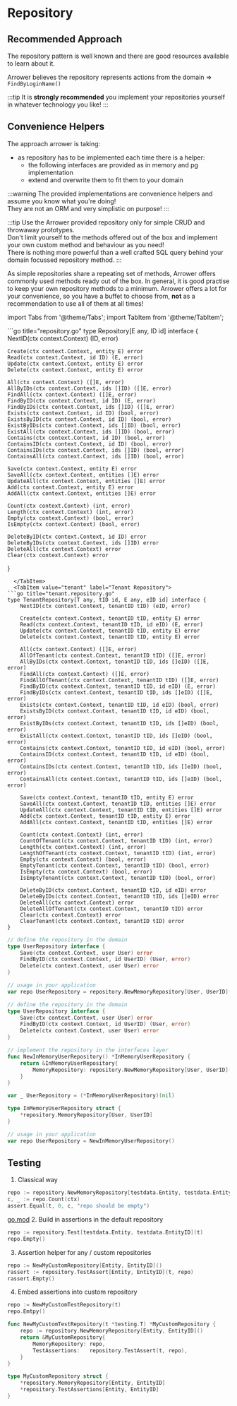 ---
---




# Repository

## Recommended Approach
The repository pattern is well known and there are good resources
available to learn about it.

Arrower believes the repository represents actions from the domain 
=> `FindByLoginName()`

:::tip
It is **strongly recommended** you implement your repositories yourself
in whatever technology you like!
:::




## Convenience Helpers
The approach arrower is taking:
* as repository has to be implemented each time there is a helper:
    * the following interfaces are provided as in memory and pg implementation
    * extend and overwrite them to fit them to your domain

:::warning
The provided implementations are convenience helpers and 
assume you know what you're doing!\
They are not an ORM and very simplistic on purpose!
:::

:::tip
Use the Arrower provided repository only for simple CRUD 
and throwaway prototypes.\
Don't limit yourself to the methods offered out of the box and 
implement your own custom method and behaviour as you need!\
There is nothing more powerful than a well crafted SQL query 
behind your domain focussed repository method.
:::




As simple repositories share a repeating set of methods,
Arrower offers commonly used methods ready out of the box.
In general, it is good practise to keep your own repository methods to a minimum.
Arrower offers a lot for your convenience, so you have a buffet to choose from,
**not** as a recommendation to use all of them at all times!


import Tabs from '@theme/Tabs';
import TabItem from '@theme/TabItem';

<Tabs>
  <TabItem value="entity" label="Entity Repository" default>
```go title="repository.go"
type Repository[E any, ID id] interface {
    NextID(ctx context.Context) (ID, error)

    Create(ctx context.Context, entity E) error
    Read(ctx context.Context, id ID) (E, error)
    Update(ctx context.Context, entity E) error
    Delete(ctx context.Context, entity E) error
    
    All(ctx context.Context) ([]E, error)
    AllByIDs(ctx context.Context, ids []ID) ([]E, error)
    FindAll(ctx context.Context) ([]E, error)
    FindByID(ctx context.Context, id ID) (E, error)
    FindByIDs(ctx context.Context, ids []ID) ([]E, error)
    Exists(ctx context.Context, id ID) (bool, error)
    ExistsByID(ctx context.Context, id ID) (bool, error)
    ExistByIDs(ctx context.Context, ids []ID) (bool, error)
    ExistAll(ctx context.Context, ids []ID) (bool, error)
    Contains(ctx context.Context, id ID) (bool, error)
    ContainsID(ctx context.Context, id ID) (bool, error)
    ContainsIDs(ctx context.Context, ids []ID) (bool, error)
    ContainsAll(ctx context.Context, ids []ID) (bool, error)
    
    Save(ctx context.Context, entity E) error
    SaveAll(ctx context.Context, entities []E) error
    UpdateAll(ctx context.Context, entities []E) error
    Add(ctx context.Context, entity E) error
    AddAll(ctx context.Context, entities []E) error
    
    Count(ctx context.Context) (int, error)
    Length(ctx context.Context) (int, error)
    Empty(ctx context.Context) (bool, error)
    IsEmpty(ctx context.Context) (bool, error)
    
    DeleteByID(ctx context.Context, id ID) error
    DeleteByIDs(ctx context.Context, ids []ID) error
    DeleteAll(ctx context.Context) error
    Clear(ctx context.Context) error
}
```
  </TabItem>
  <TabItem value="tenant" label="Tenant Repository">
```go title="tenant.repository.go"
type TenantRepository[T any, tID id, E any, eID id] interface {
    NextID(ctx context.Context, tenantID tID) (eID, error)
    
    Create(ctx context.Context, tenantID tID, entity E) error
    Read(ctx context.Context, tenantID tID, id eID) (E, error)
    Update(ctx context.Context, tenantID tID, entity E) error
    Delete(ctx context.Context, tenantID tID, entity E) error
    
    All(ctx context.Context) ([]E, error)
    AllOfTenant(ctx context.Context, tenantID tID) ([]E, error)
    AllByIDs(ctx context.Context, tenantID tID, ids []eID) ([]E, error)
    FindAll(ctx context.Context) ([]E, error)
    FindAllOfTenant(ctx context.Context, tenantID tID) ([]E, error)
    FindByID(ctx context.Context, tenantID tID, id eID) (E, error)
    FindByIDs(ctx context.Context, tenantID tID, ids []eID) ([]E, error)
    Exists(ctx context.Context, tenantID tID, id eID) (bool, error)
    ExistsByID(ctx context.Context, tenantID tID, id eID) (bool, error)
    ExistByIDs(ctx context.Context, tenantID tID, ids []eID) (bool, error)
    ExistAll(ctx context.Context, tenantID tID, ids []eID) (bool, error)
    Contains(ctx context.Context, tenantID tID, id eID) (bool, error)
    ContainsID(ctx context.Context, tenantID tID, id eID) (bool, error)
    ContainsIDs(ctx context.Context, tenantID tID, ids []eID) (bool, error)
    ContainsAll(ctx context.Context, tenantID tID, ids []eID) (bool, error)
    
    Save(ctx context.Context, tenantID tID, entity E) error
    SaveAll(ctx context.Context, tenantID tID, entities []E) error
    UpdateAll(ctx context.Context, tenantID tID, entities []E) error
    Add(ctx context.Context, tenantID tID, entity E) error
    AddAll(ctx context.Context, tenantID tID, entities []E) error
    
    Count(ctx context.Context) (int, error)
    CountOfTenant(ctx context.Context, tenantID tID) (int, error)
    Length(ctx context.Context) (int, error)
    LengthOfTenant(ctx context.Context, tenantID tID) (int, error)
    Empty(ctx context.Context) (bool, error)
    EmptyTenant(ctx context.Context, tenantID tID) (bool, error)
    IsEmpty(ctx context.Context) (bool, error)
    IsEmptyTenant(ctx context.Context, tenantID tID) (bool, error)
    
    DeleteByID(ctx context.Context, tenantID tID, id eID) error
    DeleteByIDs(ctx context.Context, tenantID tID, ids []eID) error
    DeleteAll(ctx context.Context) error
    DeleteAllOfTenant(ctx context.Context, tenantID tID) error
    Clear(ctx context.Context) error
    ClearTenant(ctx context.Context, tenantID tID) error
}
```
  </TabItem>
</Tabs>



```go title="Direct use of generic repository"
// define the repository in the domain 
type UserRepository interface {
    Save(ctx context.Context, user User) error
    FindByID(ctx context.Context, id UserID) (User, error)
    Delete(ctx context.Context, user User) error
}

// usage in your application
var repo UserRepository = repository.NewMemoryRepository[User, UserID](),
```

```go title="Wrap the generic repository"
// define the repository in the domain 
type UserRepository interface {
    Save(ctx context.Context, user User) error
    FindByID(ctx context.Context, id UserID) (User, error)
    Delete(ctx context.Context, user User) error
}

// implement the repository in the interfaces layer
func NewInMemoryUserRepository() *InMemoryUserRepository {
    return &InMemoryUserRepository{
        MemoryRepository: repository.NewMemoryRepository[User, UserID](),
    }
}

var _ UserRepository = (*InMemoryUserRepository)(nil)

type InMemoryUserRepository struct {
    *repository.MemoryRepository[User, UserID]
}

// usage in your application
var repo UserRepository = NewInMemoryUserRepository()
```




## Testing

1. Classical way
```go
repo := repository.NewMemoryRepository[testdata.Entity, testdata.EntityID]()
c, _ := repo.Count(ctx)
assert.Equal(t, 0, c, "repo should be empty")
```
[go.mod](..%2F..%2F..%2F..%2Farrower%2Fgo.mod)
2. Build in assertions in the default repository
```go
repo := repository.Test[testdata.Entity, testdata.EntityID](t)
repo.Empty()
```

3. Assertion helper for any / custom repositories
```go
repo := NewMyCustomRepository[Entity, EntityID]()
rassert := repository.TestAssert[Entity, EntityID](t, repo)
rassert.Empty()
```

4. Embed assertions into custom repository
```go
repo := NewMyCustomTestRepository(t)
repo.Emtpy()

func NewMyCustomTestRepository(t *testing.T) *MyCustomRepository {
    repo := repository.NewMemoryRepository[Entity, EntityID]()
    return &MyCustomRepository{
        MemoryRepository: repo,
        TestAssertions:   repository.TestAssert(t, repo),
    }
}

type MyCustomRepository struct {
    *repository.MemoryRepository[Entity, EntityID]
    *repository.TestAssertions[Entity, EntityID]
}
```